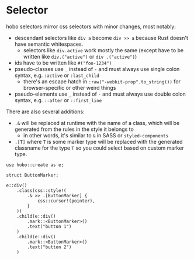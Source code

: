 # Selector

hobo selectors mirror css selectors with minor changes, most notably:

* descendant selectors like `div a` become `div >> a` because Rust doesn't have semantic whitespaces.
	* selectors like `div.active` work mostly the same (except have to be written like `div.("active")` or `div .("active")`)
* ids have to be written like `#("foo-1234")`
* pseudo-classes use `_` instead of `-` and must always use single colon syntax, e.g. `:active` or `:last_child`
	* there's an escape hatch in `:raw("-webkit-prop".to_string())` for browser-specific or other weird things
* pseudo-elements use `_` instead of `-` and must always use double colon syntax, e.g. `::after` or `::first_line`

There are also several additions:

* `.&` will be replaced at runtime with the name of a class, which will be generated from the rules in the style it belongs to
	* in other words, it's similar to `&` in SASS or `styled-components`
* `.[T]` where `T` is some marker type will be replaced with the generated classname for the type `T` so you could select based on custom marker type.

```rust,noplaypen
use hobo::create as e;

struct ButtonMarker;

e::div()
    .class(css::style!(
        .& >> .[ButtonMarker] {
            css::cursor!(pointer),
        }
    ))
    .child(e::div()
        .mark::<ButtonMarker>()
        .text("button 1")
    )
    .child(e::div()
        .mark::<ButtonMarker>()
        .text("button 2")
    )
```
